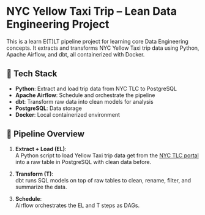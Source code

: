 # NYC Yellow Taxi Trip – Lean Data Engineering Project

This is a learn E(T)LT pipeline project for learning core Data Engineering concepts. It extracts and transforms NYC Yellow Taxi trip data using Python, Apache Airflow, and dbt, all containerized with Docker.

## 🔧 Tech Stack

- **Python**: Extract and load trip data from NYC TLC to PostgreSQL
- **Apache Airflow**: Schedule and orchestrate the pipeline
- **dbt**: Transform raw data into clean models for analysis
- **PostgreSQL**: Data storage
- **Docker**: Local containerized environment

## 📌 Pipeline Overview

1. **Extract + Load (EL)**:  
   A Python script to load Yellow Taxi trip data get from the [NYC TLC portal](https://www.nyc.gov/site/tlc/about/tlc-trip-record-data.page) into a raw table in PostgreSQL with clean data before.

2. **Transform (T)**:  
   dbt runs SQL models on top of raw tables to clean, rename, filter, and summarize the data.

3. **Schedule**:  
   Airflow orchestrates the EL and T steps as DAGs.